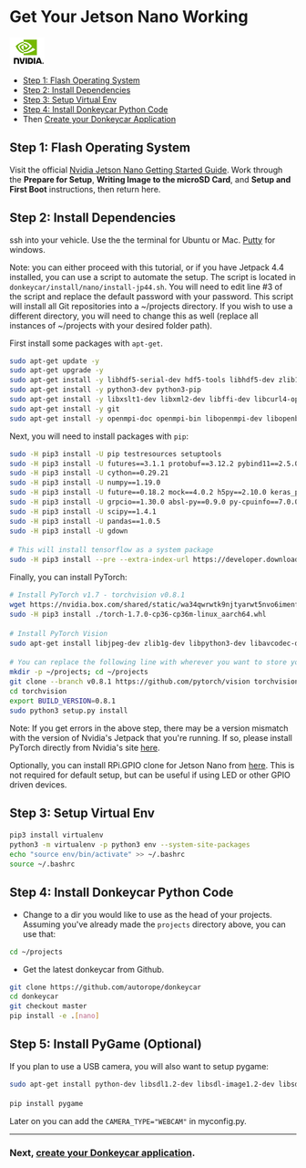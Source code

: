 # Get Your Jetson Nano Working

![donkey](/assets/logos/nvidia_logo.png)

* [Step 1: Flash Operating System](#step-1-flash-operating-system)
* [Step 2: Install Dependencies](#step-2-install-dependencies)
* [Step 3: Setup Virtual Env](#step-3-setup-virtual-env)
* [Step 4: Install Donkeycar Python Code](#step-4-install-donkeycar-python-code)
* Then [Create your Donkeycar Application](/guide/create_application/)

## Step 1: Flash Operating System

Visit the official [Nvidia Jetson Nano Getting Started Guide](https://developer.nvidia.com/embedded/learn/get-started-jetson-nano-devkit#prepare). Work through the __Prepare for Setup__, __Writing Image to the microSD Card__, and __Setup and First Boot__ instructions, then return here.

## Step 2: Install Dependencies

ssh into your vehicle. Use the the terminal for Ubuntu or Mac. [Putty](https://www.chiark.greenend.org.uk/~sgtatham/putty/latest.html) for windows.

Note: you can either proceed with this tutorial, or if you have Jetpack 4.4 installed, you can use a script to automate the setup. The script is located in `donkeycar/install/nano/install-jp44.sh`. You will need to edit line #3 of the script and replace the default password with your password. This script will install all Git repositories into a ~/projects directory. If you wish to use a different directory, you will need to change this as well (replace all instances of ~/projects with your desired folder path). 

First install some packages with `apt-get`.
```bash
sudo apt-get update -y
sudo apt-get upgrade -y
sudo apt-get install -y libhdf5-serial-dev hdf5-tools libhdf5-dev zlib1g-dev zip libjpeg8-dev liblapack-dev libblas-dev gfortran
sudo apt-get install -y python3-dev python3-pip
sudo apt-get install -y libxslt1-dev libxml2-dev libffi-dev libcurl4-openssl-dev libssl-dev libpng-dev libopenblas-dev
sudo apt-get install -y git
sudo apt-get install -y openmpi-doc openmpi-bin libopenmpi-dev libopenblas-dev
```

Next, you will need to install packages with `pip`:
```bash
sudo -H pip3 install -U pip testresources setuptools
sudo -H pip3 install -U futures==3.1.1 protobuf==3.12.2 pybind11==2.5.0
sudo -H pip3 install -U cython==0.29.21
sudo -H pip3 install -U numpy==1.19.0
sudo -H pip3 install -U future==0.18.2 mock==4.0.2 h5py==2.10.0 keras_preprocessing==1.1.2 keras_applications==1.0.8 gast==0.3.3
sudo -H pip3 install -U grpcio==1.30.0 absl-py==0.9.0 py-cpuinfo==7.0.0 psutil==5.7.2 portpicker==1.3.1 six requests==2.24.0 astor==0.8.1 termcolor==1.1.0 wrapt==1.12.1 google-pasta==0.2.0
sudo -H pip3 install -U scipy==1.4.1
sudo -H pip3 install -U pandas==1.0.5
sudo -H pip3 install -U gdown

# This will install tensorflow as a system package
sudo -H pip3 install --pre --extra-index-url https://developer.download.nvidia.com/compute/redist/jp/v44 tensorflow==2.2.0+nv20.6
```

Finally, you can install PyTorch:
```bash
# Install PyTorch v1.7 - torchvision v0.8.1
wget https://nvidia.box.com/shared/static/wa34qwrwtk9njtyarwt5nvo6imenfy26.whl -O torch-1.7.0-cp36-cp36m-linux_aarch64.whl
sudo -H pip3 install ./torch-1.7.0-cp36-cp36m-linux_aarch64.whl

# Install PyTorch Vision
sudo apt-get install libjpeg-dev zlib1g-dev libpython3-dev libavcodec-dev libavformat-dev libswscale-dev

# You can replace the following line with wherever you want to store your Git repositories
mkdir -p ~/projects; cd ~/projects
git clone --branch v0.8.1 https://github.com/pytorch/vision torchvision
cd torchvision
export BUILD_VERSION=0.8.1
sudo python3 setup.py install
```

Note: If you get errors in the above step, there may be a version mismatch with the version of Nvidia's Jetpack that you're running. If so, please install PyTorch directly from Nvidia's site [here](https://forums.developer.nvidia.com/t/pytorch-for-jetson-version-1-8-0-now-available/72048).

Optionally, you can install RPi.GPIO clone for Jetson Nano from [here](https://github.com/NVIDIA/jetson-gpio). This is not required for default setup, but can be useful if using LED or other GPIO driven devices.

##  Step 3: Setup Virtual Env

```bash
pip3 install virtualenv
python3 -m virtualenv -p python3 env --system-site-packages
echo "source env/bin/activate" >> ~/.bashrc
source ~/.bashrc
```

##  Step 4: Install Donkeycar Python Code

* Change to a dir you would like to use as the head of your projects. Assuming you've already made the `projects` directory above, you can use that:

```bash
cd ~/projects
```

* Get the latest donkeycar from Github.

```bash
git clone https://github.com/autorope/donkeycar
cd donkeycar
git checkout master
pip install -e .[nano]
```

##  Step 5: Install PyGame (Optional)

If you plan to use a USB camera, you will also want to setup pygame:

```bash
sudo apt-get install python-dev libsdl1.2-dev libsdl-image1.2-dev libsdl-mixer1.2-dev libsdl-ttf2.0-dev libsdl1.2-dev libsmpeg-dev python-numpy subversion libportmidi-dev ffmpeg libswscale-dev libavformat-dev libavcodec-dev libfreetype6-dev

pip install pygame

```

Later on you can add the `CAMERA_TYPE="WEBCAM"` in myconfig.py.

----

### Next, [create your Donkeycar application](/guide/create_application/).
